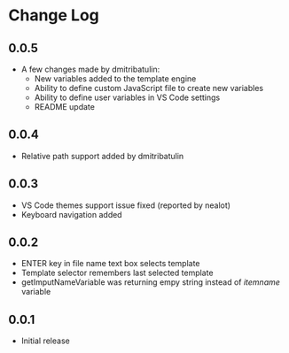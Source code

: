 # Change Log

## 0.0.5
 - A few changes made by dmitribatulin:
   - New variables added to the template engine
   - Ability to define custom JavaScript file to create new variables
   - Ability to define user variables in VS Code settings
   - README update

## 0.0.4
 - Relative path support added by dmitribatulin

## 0.0.3
 - VS Code themes support issue fixed (reported by nealot) 
 - Keyboard navigation added

## 0.0.2
- ENTER key in file name text box selects template
- Template selector remembers last selected template
- getImputNameVariable was returning empy string instead of $itemname$ variable

## 0.0.1
- Initial release
